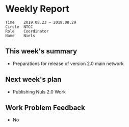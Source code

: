 # Weekly Report 
```
Time	2019.08.23 ~ 2019.08.29
Circle	NTCC
Role	Coordinator
Name	Niels
```
## This week's summary
- Preparations for release of version 2.0 main network
## Next week's plan
- Publishing Nuls 2.0 Work
## Work Problem Feedback
- No

